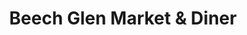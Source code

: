 ---
title: "Beech Glen Market & Diner"
url: /belva/beech-glen-market-und-diner/
shop: Lebensmittel
---